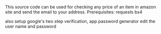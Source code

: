 This source code can be used for checking any price of an item in amazon site and send the email to your address. 
Prerequisites:
requests
bs4

also setup google's two step verification, app password generator
edit the user name and password
